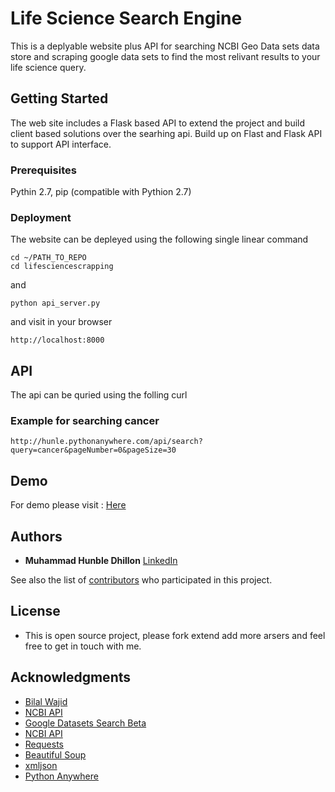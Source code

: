 # Life Science Search Engine

This is a deplyable website plus API for searching NCBI Geo Data sets data store and scraping google data sets to find the most relivant results to your life science query.

## Getting Started

The web site includes a Flask based API to extend the project and build client based solutions over the searhing api. Build up on Flast and Flask API to support API interface. 

### Prerequisites

Pythin 2.7, pip (compatible with Pythion 2.7)

### Deployment

The website can be depleyed using the following single linear command

```
cd ~/PATH_TO_REPO
cd lifesciencescrapping
```
and
```
python api_server.py
```
and visit in your browser
```
http://localhost:8000
```

## API

The api can be quried using the folling curl

### Example for searching cancer

```
http://hunle.pythonanywhere.com/api/search?query=cancer&pageNumber=0&pageSize=30
```

## Demo

For demo please visit : [Here](http://hunle.pythonanywhere.com)
## Authors

* **Muhammad Hunble Dhillon** [LinkedIn](https://www.linkedin.com/in/muhammad-hunble-dhillon-b64b84a0/)

See also the list of [contributors](https://github.com/your/project/contributors) who participated in this project.

## License

* This is open source project, please fork extend add more arsers and feel free to get in touch with me.

## Acknowledgments

* [Bilal Wajid](https://pk.linkedin.com/in/dr-bilal-wajid-98949276)
* [NCBI API](https://www.ncbi.nlm.nih.gov/home/develop/api)
* [Google Datasets Search Beta](https://toolbox.google.com/datasetsearch)
* [NCBI API](http://semver.org/)
* [Requests](http://docs.python-requests.org/en/master/)
* [Beautiful Soup](https://www.crummy.com/software/BeautifulSoup/bs4/doc)
* [xmljson](https://pydigger.com/pypi/xmljson)
* [Python Anywhere](https://www.pythonanywhere.com)
